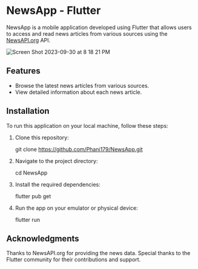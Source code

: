 # NewsApp - Flutter

NewsApp is a mobile application developed using Flutter that allows users to access and read news articles from various sources using the [NewsAPI.org](https://newsapi.org/) API.

![Screen Shot 2023-09-30 at 8 18 21 PM](https://github.com/Phani179/NewsApp/assets/96051826/0e66836f-6ada-43d6-a130-c4a347633104)

## Features

- Browse the latest news articles from various sources.
- View detailed information about each news article.

## Installation

To run this application on your local machine, follow these steps:

1. Clone this repository:

   git clone https://github.com/Phani179/NewsApp.git

2. Navigate to the project directory:

   cd NewsApp

3. Install the required dependencies:

   flutter pub get

4. Run the app on your emulator or physical device:

   flutter run

## Acknowledgments

Thanks to NewsAPI.org for providing the news data.
Special thanks to the Flutter community for their contributions and support.


